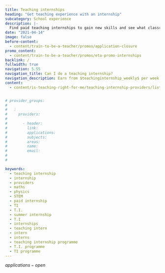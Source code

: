 ```yaml
---
title: Teaching internships
heading: "Get teaching experience with an internship"
subcategory: School experience
description: |-
  Find paid teaching internships to gain new skills and see what classroom life is like. Explore chemistry, computing, languages, maths and physics internships.
date: "2021-04-14"
image: false
before-content:
  - content/train-to-be-a-teacher/promos/application-closure
promo_content:
  - content/train-to-be-a-teacher/promos/eta-promo-internships
backlink: /
fullwidth: true
navigation: 5.55
navigation_title: Can I do a teaching internship?
navigation_description: Earn from $teachinginternship_weekly$ per week and find out what it is really like in the classroom with a teaching internship.
content:
  - content/is-teaching-right-for-me/teaching-internship-providers/listing


# provider_groups:
# 
#   :
#     providers:
# 
#       - header: 
#         link: 
#         applications: 
#         subjects: 
#         areas: 
#         name: 
#         email: 
# 
# 

keywords:
  - teaching internship
  - internship
  - providers
  - maths
  - physics
  - STEM
  - paid internship
  - TI
  - T.I.
  - summer internship
  - T.I
  - internships
  - teaching intern
  - intern
  - interns
  - teaching internship programme
  - T.I. programme
  - TI programme
---
```

$applications-open$
